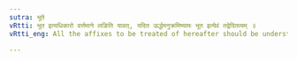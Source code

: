 ```yaml
---
sutra: भूते
vRtti: भूत इत्यधिकारो वर्त्तमाने लङिति यावत्, यदित ऊर्द्धमनुक्रमिष्यामः भूत इत्येवं तद्वेदितव्यम् ॥
vRtti_eng: All the affixes to be treated of hereafter should be understood to come in the sense of past time.

---
```

